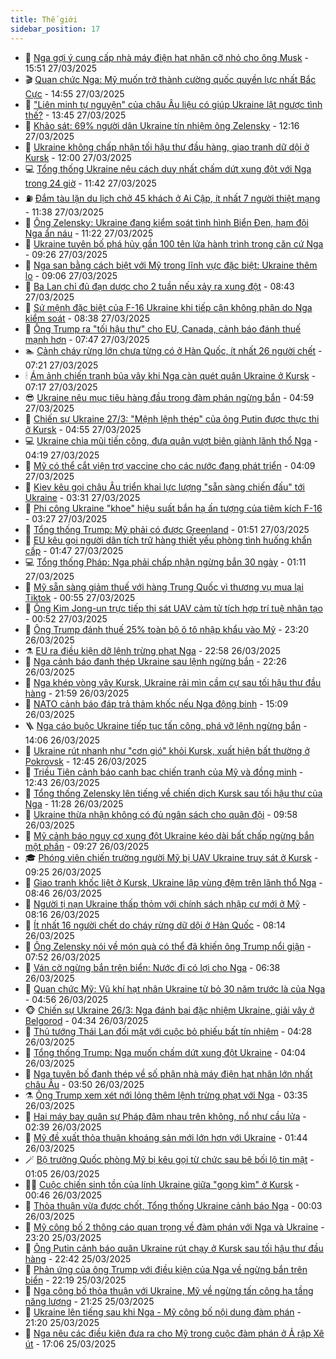 ```yaml
---
title: Thế giới
sidebar_position: 17
---
```


<!-- dantri-the-gioi:START -->
- 🌋 [Nga gợi ý cung cấp nhà máy điện hạt nhân cỡ nhỏ cho ông Musk](https://dantri.com.vn/the-gioi/nga-goi-y-cung-cap-nha-may-dien-hat-nhan-co-nho-cho-ong-musk-20250327224442088.htm) - 15:51 27/03/2025
- 🎬 [Quan chức Nga: Mỹ muốn trở thành cường quốc quyền lực nhất Bắc Cực](https://dantri.com.vn/the-gioi/quan-chuc-nga-my-muon-tro-thanh-cuong-quoc-quyen-luc-nhat-bac-cuc-20250327213251328.htm) - 14:55 27/03/2025
- 🧰 [&quot;Liên minh tự nguyện&quot; của châu Âu liệu có giúp Ukraine lật ngược tình thế?](https://dantri.com.vn/the-gioi/lien-minh-tu-nguyen-cua-chau-au-lieu-co-giup-ukraine-lat-nguoc-tinh-the-20250327202449766.htm) - 13:45 27/03/2025
- 🌋 [Khảo sát: 69% người dân Ukraine tín nhiệm ông Zelensky](https://dantri.com.vn/the-gioi/khao-sat-69-nguoi-dan-ukraine-tin-nhiem-ong-zelensky-20250327182124529.htm) - 12:16 27/03/2025
- 🗽 [Ukraine không chấp nhận tối hậu thư đầu hàng, giao tranh dữ dội ở Kursk](https://dantri.com.vn/the-gioi/ukraine-khong-chap-nhan-toi-hau-thu-dau-hang-giao-tranh-du-doi-o-kursk-20250327170729957.htm) - 12:00 27/03/2025
- 💻 [Tổng thống Ukraine nêu cách duy nhất chấm dứt xung đột với Nga trong 24 giờ](https://dantri.com.vn/the-gioi/tong-thong-ukraine-neu-cach-duy-nhat-cham-dut-xung-dot-voi-nga-trong-24-gio-20250327180952826.htm) - 11:42 27/03/2025
- ⛽️ [Đắm tàu lặn du lịch chở 45 khách ở Ai Cập, ít nhất 7 người thiệt mạng](https://dantri.com.vn/the-gioi/dam-tau-lan-du-lich-cho-45-khach-o-ai-cap-it-nhat-7-nguoi-thiet-mang-20250327183606346.htm) - 11:38 27/03/2025
- 🤩 [Ông Zelensky: Ukraine đang kiểm soát tình hình Biển Đen, hạm đội Nga ẩn náu](https://dantri.com.vn/the-gioi/ong-zelensky-ukraine-dang-kiem-soat-tinh-hinh-bien-den-ham-doi-nga-an-nau-20250327173459387.htm) - 11:22 27/03/2025
- 🧐 [Ukraine tuyên bố phá hủy gần 100 tên lửa hành trình trong căn cứ Nga](https://dantri.com.vn/the-gioi/ukraine-tuyen-bo-pha-huy-gan-100-ten-lua-hanh-trinh-trong-can-cu-nga-20250327160251233.htm) - 09:26 27/03/2025
- 🎊 [Nga san bằng cách biệt với Mỹ trong lĩnh vực đặc biệt: Ukraine thêm lo](https://dantri.com.vn/the-gioi/nga-san-bang-cach-biet-voi-my-trong-linh-vuc-dac-biet-ukraine-them-lo-20250327155354733.htm) - 09:06 27/03/2025
- 📝 [Ba Lan chỉ đủ đạn dược cho 2 tuần nếu xảy ra xung đột](https://dantri.com.vn/the-gioi/ba-lan-chi-du-dan-duoc-cho-2-tuan-neu-xay-ra-xung-dot-20250327150733435.htm) - 08:43 27/03/2025
- 🤡 [Sứ mệnh đặc biệt của F-16 Ukraine khi tiếp cận không phận do Nga kiểm soát](https://dantri.com.vn/the-gioi/su-menh-dac-biet-cua-f-16-ukraine-khi-tiep-can-khong-phan-do-nga-kiem-soat-20250327145058228.htm) - 08:38 27/03/2025
- 🥷 [Ông Trump ra &quot;tối hậu thư&quot; cho EU, Canada, cảnh báo đánh thuế mạnh hơn](https://dantri.com.vn/the-gioi/ong-trump-ra-toi-hau-thu-cho-eu-canada-canh-bao-danh-thue-manh-hon-20250327143546575.htm) - 07:47 27/03/2025
- 🏊 [Cảnh cháy rừng lớn chưa từng có ở Hàn Quốc, ít nhất 26 người chết](https://dantri.com.vn/the-gioi/canh-chay-rung-lon-chua-tung-co-o-han-quoc-it-nhat-26-nguoi-chet-20250327140337825.htm) - 07:21 27/03/2025
- 🕯 [Ám ảnh chiến tranh bủa vây khi Nga càn quét quân Ukraine ở Kursk](https://dantri.com.vn/the-gioi/am-anh-chien-tranh-bua-vay-khi-nga-can-quet-quan-ukraine-o-kursk-20250327134740373.htm) - 07:17 27/03/2025
- 😎 [Ukraine nêu mục tiêu hàng đầu trong đàm phán ngừng bắn](https://dantri.com.vn/the-gioi/ukraine-neu-muc-tieu-hang-dau-trong-dam-phan-ngung-ban-20250327115327408.htm) - 04:59 27/03/2025
- 🌈 [Chiến sự Ukraine 27/3: &quot;Mệnh lệnh thép&quot; của ông Putin được thực thi ở Kursk](https://dantri.com.vn/the-gioi/chien-su-ukraine-273-menh-lenh-thep-cua-ong-putin-duoc-thuc-thi-o-kursk-20250327113614741.htm) - 04:55 27/03/2025
- 💻 [Ukraine chia mũi tiến công, đưa quân vượt biên giành lãnh thổ Nga](https://dantri.com.vn/the-gioi/ukraine-chia-mui-tien-cong-dua-quan-vuot-bien-gianh-lanh-tho-nga-20250327110808423.htm) - 04:19 27/03/2025
- 🤖 [Mỹ có thể cắt viện trợ vaccine cho các nước đang phát triển](https://dantri.com.vn/the-gioi/my-co-the-cat-vien-tro-vaccine-cho-cac-nuoc-dang-phat-trien-20250327110150828.htm) - 04:09 27/03/2025
- 🦏 [Kiev kêu gọi châu Âu triển khai lực lượng &quot;sẵn sàng chiến đấu&quot; tới Ukraine](https://dantri.com.vn/the-gioi/kiev-keu-goi-chau-au-trien-khai-luc-luong-san-sang-chien-dau-toi-ukraine-20250327091058019.htm) - 03:31 27/03/2025
- 🌁 [Phi công Ukraine &quot;khoe&quot; hiệu suất bắn hạ ấn tượng của tiêm kích F-16](https://dantri.com.vn/the-gioi/phi-cong-ukraine-khoe-hieu-suat-ban-ha-an-tuong-cua-tiem-kich-f-16-20250327102614780.htm) - 03:27 27/03/2025
- 🐘 [Tổng thống Trump: Mỹ phải có được Greenland](https://dantri.com.vn/the-gioi/tong-thong-trump-my-phai-co-duoc-greenland-20250327081904925.htm) - 01:51 27/03/2025
- 🥷 [EU kêu gọi người dân tích trữ hàng thiết yếu phòng tình huống khẩn cấp](https://dantri.com.vn/the-gioi/eu-keu-goi-nguoi-dan-tich-tru-hang-thiet-yeu-phong-tinh-huong-khan-cap-20250327083034319.htm) - 01:47 27/03/2025
- 💻 [Tổng thống Pháp: Nga phải chấp nhận ngừng bắn 30 ngày](https://dantri.com.vn/the-gioi/tong-thong-phap-nga-phai-chap-nhan-ngung-ban-30-ngay-20250327080910360.htm) - 01:11 27/03/2025
- 🎡 [Mỹ sẵn sàng giảm thuế với hàng Trung Quốc vì thương vụ mua lại Tiktok](https://dantri.com.vn/the-gioi/my-san-sang-giam-thue-voi-hang-trung-quoc-vi-thuong-vu-mua-lai-tiktok-20250327073114010.htm) - 00:55 27/03/2025
- 🧰 [Ông Kim Jong-un trực tiếp thị sát UAV cảm tử tích hợp trí tuệ nhân tạo](https://dantri.com.vn/the-gioi/ong-kim-jong-un-truc-tiep-thi-sat-uav-cam-tu-tich-hop-tri-tue-nhan-tao-20250327071527768.htm) - 00:52 27/03/2025
- 🥸 [Ông Trump đánh thuế 25% toàn bộ ô tô nhập khẩu vào Mỹ](https://dantri.com.vn/the-gioi/ong-trump-danh-thue-25-toan-bo-o-to-nhap-khau-vao-my-20250327061943449.htm) - 23:20 26/03/2025
- ⚗️ [EU ra điều kiện dỡ lệnh trừng phạt Nga](https://dantri.com.vn/the-gioi/eu-ra-dieu-kien-do-lenh-trung-phat-nga-20250327054946446.htm) - 22:58 26/03/2025
- 🌮 [Nga cảnh báo đanh thép Ukraine sau lệnh ngừng bắn](https://dantri.com.vn/the-gioi/nga-canh-bao-danh-thep-ukraine-sau-lenh-ngung-ban-20250327025716168.htm) - 22:26 26/03/2025
- 🎃 [Nga khép vòng vây Kursk, Ukraine rải mìn cầm cự sau tối hậu thư đầu hàng](https://dantri.com.vn/the-gioi/nga-khep-vong-vay-kursk-ukraine-rai-min-cam-cu-sau-toi-hau-thu-dau-hang-20250327021612108.htm) - 21:59 26/03/2025
- 💫 [NATO cảnh báo đáp trả thảm khốc nếu Nga động binh](https://dantri.com.vn/the-gioi/nato-canh-bao-dap-tra-tham-khoc-neu-nga-dong-binh-20250326220431248.htm) - 15:09 26/03/2025
- 🪜 [Nga cáo buộc Ukraine tiếp tục tấn công, phá vỡ lệnh ngừng bắn](https://dantri.com.vn/the-gioi/nga-cao-buoc-ukraine-tiep-tuc-tan-cong-pha-vo-lenh-ngung-ban-20250326194712795.htm) - 14:06 26/03/2025
- 🌋 [Ukraine rút nhanh như &quot;cơn gió&quot; khỏi Kursk, xuất hiện bất thường ở Pokrovsk](https://dantri.com.vn/the-gioi/ukraine-rut-nhanh-nhu-con-gio-khoi-kursk-xuat-hien-bat-thuong-o-pokrovsk-20250326171303681.htm) - 12:45 26/03/2025
- 🦏 [Triều Tiên cảnh báo canh bạc chiến tranh của Mỹ và đồng minh](https://dantri.com.vn/the-gioi/trieu-tien-canh-bao-canh-bac-chien-tranh-cua-my-va-dong-minh-20250326193214837.htm) - 12:43 26/03/2025
- 👀 [Tổng thống Zelensky lên tiếng về chiến dịch Kursk sau tối hậu thư của Nga](https://dantri.com.vn/the-gioi/tong-thong-zelensky-len-tieng-ve-chien-dich-kursk-sau-toi-hau-thu-cua-nga-20250326182232441.htm) - 11:28 26/03/2025
- 🧰 [Ukraine thừa nhận không có đủ ngân sách cho quân đội](https://dantri.com.vn/the-gioi/ukraine-thua-nhan-khong-co-du-ngan-sach-cho-quan-doi-20250326164345450.htm) - 09:58 26/03/2025
- 🚀 [Mỹ cảnh báo nguy cơ xung đột Ukraine kéo dài bất chấp ngừng bắn một phần](https://dantri.com.vn/the-gioi/my-canh-bao-nguy-co-xung-dot-ukraine-keo-dai-bat-chap-ngung-ban-mot-phan-20250326161426962.htm) - 09:27 26/03/2025
- 🎓 [Phóng viên chiến trường người Mỹ bị UAV Ukraine truy sát ở Kursk](https://dantri.com.vn/the-gioi/phong-vien-chien-truong-nguoi-my-bi-uav-ukraine-truy-sat-o-kursk-20250326150112314.htm) - 09:25 26/03/2025
- 🥸 [Giao tranh khốc liệt ở Kursk, Ukraine lập vùng đệm trên lãnh thổ Nga](https://dantri.com.vn/the-gioi/giao-tranh-khoc-liet-o-kursk-ukraine-lap-vung-dem-tren-lanh-tho-nga-20250326151228065.htm) - 08:46 26/03/2025
- 🦅 [Người tị nạn Ukraine thấp thỏm với chính sách nhập cư mới ở Mỹ](https://dantri.com.vn/the-gioi/nguoi-ti-nan-ukraine-thap-thom-voi-chinh-sach-nhap-cu-moi-o-my-20250326150552727.htm) - 08:16 26/03/2025
- 🤭 [Ít nhất 16 người chết do cháy rừng dữ dội ở Hàn Quốc](https://dantri.com.vn/the-gioi/it-nhat-16-nguoi-chet-do-chay-rung-du-doi-o-han-quoc-20250326151404474.htm) - 08:14 26/03/2025
- 🤖 [Ông Zelensky nói về món quà có thể đã khiến ông Trump nổi giận](https://dantri.com.vn/the-gioi/ong-zelensky-noi-ve-mon-qua-co-the-da-khien-ong-trump-noi-gian-20250326144521804.htm) - 07:52 26/03/2025
- 🐲 [Ván cờ ngừng bắn trên biển: Nước đi có lợi cho Nga](https://dantri.com.vn/the-gioi/van-co-ngung-ban-tren-bien-nuoc-di-co-loi-cho-nga-20250326115245923.htm) - 06:38 26/03/2025
- 🫣 [Quan chức Mỹ: Vũ khí hạt nhân Ukraine từ bỏ 30 năm trước là của Nga](https://dantri.com.vn/the-gioi/quan-chuc-my-vu-khi-hat-nhan-ukraine-tu-bo-30-nam-truoc-la-cua-nga-20250326114657527.htm) - 04:56 26/03/2025
- 🐵 [Chiến sự Ukraine 26/3: Nga đánh bại đặc nhiệm Ukraine, giải vây ở Belgorod](https://dantri.com.vn/the-gioi/chien-su-ukraine-263-nga-danh-bai-dac-nhiem-ukraine-giai-vay-o-belgorod-20250326111749107.htm) - 04:34 26/03/2025
- 🫶 [Thủ tướng Thái Lan đối mặt với cuộc bỏ phiếu bất tín nhiệm](https://dantri.com.vn/the-gioi/thu-tuong-thai-lan-doi-mat-voi-cuoc-bo-phieu-bat-tin-nhiem-20250326110604703.htm) - 04:28 26/03/2025
- 💃 [Tổng thống Trump: Nga muốn chấm dứt xung đột Ukraine](https://dantri.com.vn/the-gioi/tong-thong-trump-nga-muon-cham-dut-xung-dot-ukraine-20250326104115770.htm) - 04:04 26/03/2025
- 💫 [Nga tuyên bố đanh thép về số phận nhà máy điện hạt nhân lớn nhất châu Âu](https://dantri.com.vn/the-gioi/nga-tuyen-bo-danh-thep-ve-so-phan-nha-may-dien-hat-nhan-lon-nhat-chau-au-20250326103551636.htm) - 03:50 26/03/2025
- ⚗️ [Ông Trump xem xét nới lỏng thêm lệnh trừng phạt với Nga](https://dantri.com.vn/the-gioi/ong-trump-xem-xet-noi-long-them-lenh-trung-phat-voi-nga-20250326103026143.htm) - 03:35 26/03/2025
- 🥷 [Hai máy bay quân sự Pháp đâm nhau trên không, nổ như cầu lửa](https://dantri.com.vn/the-gioi/hai-may-bay-quan-su-phap-dam-nhau-tren-khong-no-nhu-cau-lua-20250326093802097.htm) - 02:39 26/03/2025
- 🥸 [Mỹ đề xuất thỏa thuận khoáng sản mới lớn hơn với Ukraine](https://dantri.com.vn/the-gioi/my-de-xuat-thoa-thuan-khoang-san-moi-lon-hon-voi-ukraine-20250326075942219.htm) - 01:44 26/03/2025
- 🪄 [Bộ trưởng Quốc phòng Mỹ bị kêu gọi từ chức sau bê bối lộ tin mật](https://dantri.com.vn/the-gioi/bo-truong-quoc-phong-my-bi-keu-goi-tu-chuc-sau-be-boi-lo-tin-mat-20250326071507464.htm) - 01:05 26/03/2025
- 🧑‍💻 [Cuộc chiến sinh tồn của lính Ukraine giữa &quot;gọng kìm&quot; ở Kursk](https://dantri.com.vn/the-gioi/cuoc-chien-sinh-ton-cua-linh-ukraine-giua-gong-kim-o-kursk-20250326064644613.htm) - 00:46 26/03/2025
- 🤭 [Thỏa thuận vừa được chốt, Tổng thống Ukraine cảnh báo Nga](https://dantri.com.vn/the-gioi/thoa-thuan-vua-duoc-chot-tong-thong-ukraine-canh-bao-nga-20250326061011816.htm) - 00:03 26/03/2025
- 🗽 [Mỹ công bố 2 thông cáo quan trọng về đàm phán với Nga và Ukraine](https://dantri.com.vn/the-gioi/my-cong-bo-2-thong-cao-quan-trong-ve-dam-phan-voi-nga-va-ukraine-20250326054731938.htm) - 23:20 25/03/2025
- 🤖 [Ông Putin cảnh báo quân Ukraine rút chạy ở Kursk sau tối hậu thư đầu hàng](https://dantri.com.vn/the-gioi/ong-putin-canh-bao-quan-ukraine-rut-chay-o-kursk-sau-toi-hau-thu-dau-hang-20250326050525358.htm) - 22:42 25/03/2025
- 🌈 [Phản ứng của ông Trump với điều kiện của Nga về ngừng bắn trên biển](https://dantri.com.vn/the-gioi/phan-ung-cua-ong-trump-voi-dieu-kien-cua-nga-ve-ngung-ban-tren-bien-20250326050634909.htm) - 22:19 25/03/2025
- 🤩 [Nga công bố thỏa thuận với Ukraine, Mỹ về ngừng tấn công hạ tầng năng lượng](https://dantri.com.vn/the-gioi/nga-cong-bo-thoa-thuan-voi-ukraine-my-ve-ngung-tan-cong-ha-tang-nang-luong-20250326041600732.htm) - 21:25 25/03/2025
- 🤗 [Ukraine lên tiếng sau khi Nga - Mỹ công bố nội dung đàm phán](https://dantri.com.vn/the-gioi/ukraine-len-tieng-sau-khi-nga-my-cong-bo-noi-dung-dam-phan-20250326000639315.htm) - 21:20 25/03/2025
- 🙉 [Nga nêu các điều kiện đưa ra cho Mỹ trong cuộc đàm phán ở Ả rập Xê út](https://dantri.com.vn/the-gioi/nga-neu-cac-dieu-kien-dua-ra-cho-my-trong-cuoc-dam-phan-o-a-rap-xe-ut-20250325235013802.htm) - 17:06 25/03/2025<!-- dantri-the-gioi:END -->
